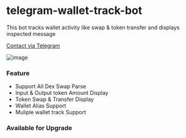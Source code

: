 # telegram-wallet-track-bot
This bot tracks wallet activity like swap &amp; token transfer and displays inspected message

[Contact via Telegram](https://t.me/bytemagi)

![image](https://github.com/user-attachments/assets/a0db1309-ad58-4b0d-8602-eaf829462605)

### Feature
- Support All Dex Swap Parse
- Input & Output token Amount Display
- Token Swap & Transfer Display
- Wallet Alias Support
- Muliple wallet track Support

### Available for Upgrade

